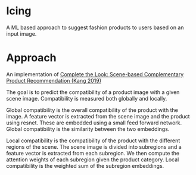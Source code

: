 # Icing

A ML based approach to suggest fashion products to users based on an input image.

# Approach

An implementation of [Complete the Look: Scene-based Complementary Product Recommendation (Kang 2019)](https://arxiv.org/abs/1812.01748)

The goal is to predict the compatibility of a product image with a given scene image. Compatibility is measured both globally and locally. 

Global compatibility is the overall compatibility of the product with the image. A feature vector is extracted from the scene image and the product using resnet. These are embedded using a small feed forward network. Global compatibility is the similarity between the two embeddings.

Local compatibility is the compatibility of the product with the different regions of the scene. The scene image is divided into subregions and a feature vector is extracted from each subregion. We then compute the attention weights of each subregion given the product category. Local compatibility is the weighted sum of the subregion embeddings.